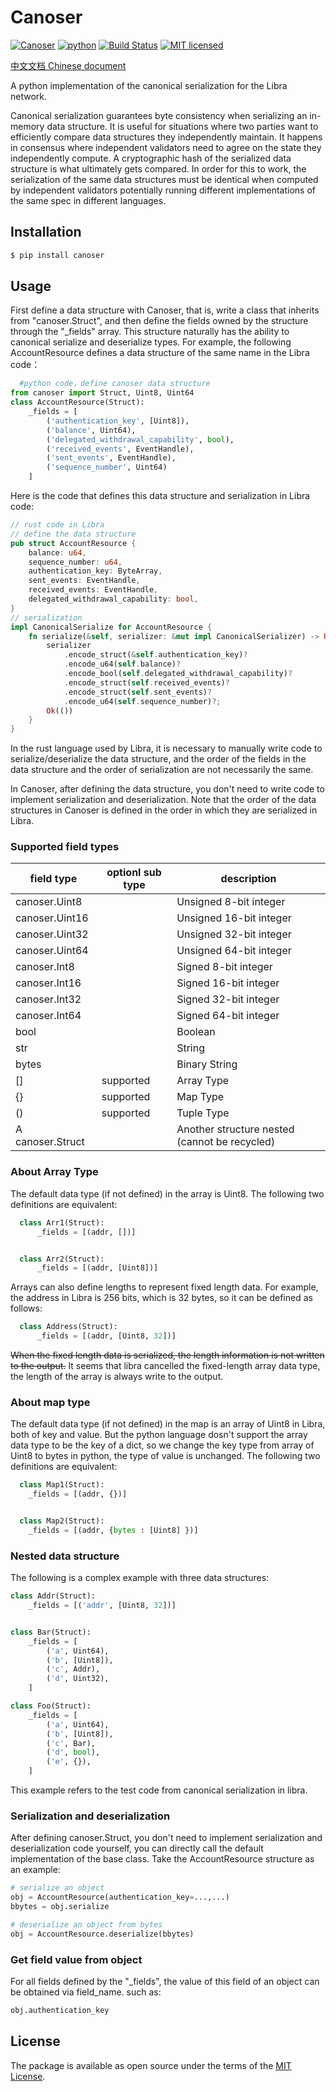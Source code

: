 # Canoser
[![Canoser](https://img.shields.io/pypi/v/canoser.svg)](https://pypi.org/project/canoser/)
[![python](https://img.shields.io/pypi/pyversions/canoser.svg)](https://pypi.org/project/canoser/)
[![Build Status](https://travis-ci.org/yuan-xy/canoser-python.svg?branch=master)](https://travis-ci.org/yuan-xy/canoser-python)
[![MIT licensed](https://img.shields.io/badge/license-MIT-blue.svg)](./LICENSE)


[中文文档 Chinese document](/README-CN.md)

A python implementation of the canonical serialization for the Libra network.

Canonical serialization guarantees byte consistency when serializing an in-memory
data structure. It is useful for situations where two parties want to efficiently compare
data structures they independently maintain. It happens in consensus where
independent validators need to agree on the state they independently compute. A cryptographic
hash of the serialized data structure is what ultimately gets compared. In order for
this to work, the serialization of the same data structures must be identical when computed
by independent validators potentially running different implementations
of the same spec in different languages.

## Installation

```sh
$ pip install canoser
```

## Usage

First define a data structure with Canoser, that is, write a class that inherits from "canoser.Struct", and then define the fields owned by the structure through the "\_fields" array. This structure naturally has the ability to canonical serialize and deserialize types. For example, the following AccountResource defines a data structure of the same name in the Libra code：
```python
  #python code，define canoser data structure
from canoser import Struct, Uint8, Uint64
class AccountResource(Struct):
    _fields = [
        ('authentication_key', [Uint8]),
        ('balance', Uint64),
        ('delegated_withdrawal_capability', bool),
        ('received_events', EventHandle),
        ('sent_events', EventHandle),
        ('sequence_number', Uint64)
    ]
```

Here is the code that defines this data structure and serialization in Libra code:
```rust
// rust code in Libra
// define the data structure
pub struct AccountResource {
    balance: u64,
    sequence_number: u64,
    authentication_key: ByteArray,
    sent_events: EventHandle,
    received_events: EventHandle,
    delegated_withdrawal_capability: bool,
}
// serialization
impl CanonicalSerialize for AccountResource {
    fn serialize(&self, serializer: &mut impl CanonicalSerializer) -> Result<()> {
        serializer
            .encode_struct(&self.authentication_key)?
            .encode_u64(self.balance)?
            .encode_bool(self.delegated_withdrawal_capability)?
            .encode_struct(self.received_events)?
            .encode_struct(self.sent_events)?
            .encode_u64(self.sequence_number)?;
        Ok(())
    }
}
```
In the rust language used by Libra, it is necessary to manually write code to serialize/deserialize the data structure, and the order of the fields in the data structure and the order of serialization are not necessarily the same.

In Canoser, after defining the data structure, you don't need to write code to implement serialization and deserialization. Note that the order of the data structures in Canoser is defined in the order in which they are serialized in Libra.

### Supported field types

| field type | optionl sub type | description |
| ------ | ------ | ------ |
| canoser.Uint8 |  | Unsigned 8-bit integer |
| canoser.Uint16 |  | Unsigned 16-bit integer|
| canoser.Uint32 |  | Unsigned 32-bit integer |
| canoser.Uint64 |  | Unsigned 64-bit integer |
| canoser.Int8 |  | Signed 8-bit integer |
| canoser.Int16 |  | Signed 16-bit integer|
| canoser.Int32 |  | Signed 32-bit integer |
| canoser.Int64 |  | Signed 64-bit integer |
| bool |  | Boolean |
| str |  | String |
| bytes |  | Binary String |
| [] | supported | Array Type |
| {} | supported |  Map Type |
| () | supported |  Tuple Type |
| A canoser.Struct |  | Another structure nested (cannot be recycled) |

### About Array Type
The default data type (if not defined) in the array is Uint8. The following two definitions are equivalent:
```python
  class Arr1(Struct):
      _fields = [(addr, [])]


  class Arr2(Struct):
      _fields = [(addr, [Uint8])]

```
Arrays can also define lengths to represent fixed length data. For example, the address in Libra is 256 bits, which is 32 bytes, so it can be defined as follows:
```python
  class Address(Struct):
      _fields = [(addr, [Uint8, 32])]
```
~~When the fixed length data is serialized, the length information is not written to the output.~~
It seems that libra cancelled the fixed-length array data type, the length of the array is always write to the output.

### About map type
The default data type (if not defined) in the map is an array of Uint8 in Libra, both of key and value.
But the python language dosn't support the array data type to be the key of a dict, so we change the key type from array of Uint8 to bytes in python, the type of value is unchanged.
The following two definitions are equivalent:
```python
  class Map1(Struct):
    _fields = [(addr, {})]


  class Map2(Struct):
    _fields = [(addr, {bytes : [Uint8] })]

```

### Nested data structure
The following is a complex example with three data structures:
```python
class Addr(Struct):
    _fields = [('addr', [Uint8, 32])]


class Bar(Struct):
    _fields = [
        ('a', Uint64),
        ('b', [Uint8]),
        ('c', Addr),
        ('d', Uint32),
    ]

class Foo(Struct):
    _fields = [
        ('a', Uint64),
        ('b', [Uint8]),
        ('c', Bar),
        ('d', bool),
        ('e', {}),
    ]
```
This example refers to the test code from canonical serialization in libra.

### Serialization and deserialization
After defining canoser.Struct, you don't need to implement serialization and deserialization code yourself, you can directly call the default implementation of the base class. Take the AccountResource structure as an example:

```python
# serialize an object
obj = AccountResource(authentication_key=...,...)
bbytes = obj.serialize

# deserialize an object from bytes
obj = AccountResource.deserialize(bbytes)
```

### Get field value from object

For all fields defined by the "\_fields", the value of this field of an object can be obtained via field_name. such as:
```python
obj.authentication_key
```



## License

The package is available as open source under the terms of the [MIT License](https://opensource.org/licenses/MIT).

